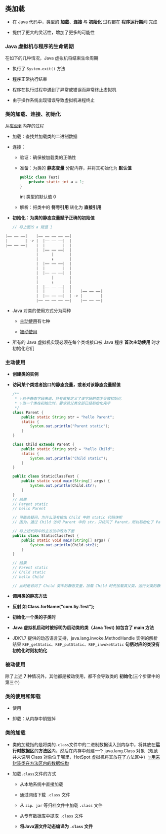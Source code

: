 ## 类加载

- 在 Java 代码中，类型的 **加载**、**连接** 与 **初始化** 过程都在 **程序运行期间** 完成

- 提供了更大的灵活性，增加了更多的可能性

### Java 虚拟机与程序的生命周期

在如下的几种情况，Java 虚拟机将结束生命周期
- 执行了 `System.exit()` 方法

- 程序正常执行结束

- 程序在执行过程中遇到了异常或错误而异常终止虚拟机

- 由于操作系统出现错误导致虚拟机进程终止

### 类的加载、连接、初始化

从磁盘到内存的过程

- 加载：查找并加载类的二进制数据

- 连接：
    - 验证：确保被加载类的正确性

    - 准备：为类的 **静态变量** 分配内存，并将其初始化为 **默认值**
        ```java
        public class Test{
            private static int a = 1;
        }
        ```
       int 类型的默认值 0
    - 解析：把类中的 **符号引用** 转化为 **直接引用**

- **初始化：为类的静态变量赋予正确的初始值**
    ```java
    // 将上面的 a 赋值 1
    ```
<!-- TODO 画个图 -->
```java
|—— —— ——|    |—— —— —— —— ——|
|        | -> |  |—— —— ——|  |
|—— —— ——|    |  |        |  |        
              |  |—— —— ——|  |
              |      |       |
              |      ↓       |
              |  |—— —— ——|  |
              |  |        |  | 
              |  |—— —— ——|  | 
              |      |       |
              |      ↓       |
              |  |—— —— ——|  |
              |  |        |  |    |—— —— ——|              
              |  |—— —— ——|  | -> |        |
              |—— —— —— —— ——|    |—— —— ——|                
```

- Java 对类的使用方式分为两种
    
    - [主动使用](#主动使用)有七种

    - [被动使用](#被动使用)

- 所有的 Java 虚拟机实现必须在每个类或接口被 Java 程序 **首次主动使用** 时才初始化它们

### 主动使用

- **创建类的实例**

- **访问某个类或者接口的静态变量，或者对该静态变量赋值**
    ```java
    /**
     * ✨对于静态字段来说，只有直接定义了该字段的类才会被初始化
     * ✨当一个类在初始化时，要求其父类全部已经初始化完毕
     */
    class Parent {
        public static String str = "hello Parent";
        static {
            System.out.println("Parent static");
        }
    }

    class Child extends Parent {
        public static String str2 = "hello Child";
        static {
            System.out.println("Child static");
        }
    }

    public class StaticClassTest {
        public static void main(String[] args) {
            System.out.println(Child.str);
        }
    }
    // 结果
    // Parent static
    // hello Parent
    
    // 可能会疑问，为什么没有输出 Child 中的 static 代码块呢
    // 因为，通过 Child 访问 Parent 中的 str，只访问了 Parent，所以初始化了 Parent 类，加载类中的静态代码块
    ```

    ```java
    // 将上述代码中的主方法中改为下面
    public class StaticClassTest {
        public static void main(String[] args) {
            System.out.println(Child.str2);
        }
    }

    // 结果
    // Parent static
    // Child static
    // hello Child

    // 此时是访问了 Child 类中的静态变量，加载 Child 时先加载其父类，运行父类的静态代码块，加载完毕后再加载 Child 类中的静态代码块，最后输出
    ```


- **调用类的静态方法**

- **反射 如 Class.forName("com.liy.Test");**

- **初始化一个类的子类时**

- **Java 虚拟机启动时被标明为启动类的类（Java Test) 如包含了 main 方法**

- JDK1.7 提供的动态语言支持，java.lang.invoke.MethodHandle 实例的解析结果 `REF_getStatic`、`REF_putStatic`、`REF_invokeStatic` **句柄对应的类没有初始化时则初始化**

### 被动使用
除了上述 **7** 种情况外，其他都是被动使用，都不会导致类的 **初始化**(三个步骤中的第三个)

### 类的使用和卸载
- 使用

- 卸载：从内存中销毁掉

### 类的加载

- 类的加载指的是将类的`.class`文件中的二进制数据读入到内存中，将其放在**运行时数据区**的**方法区**内，然后在内存中创建一个 java.lang.Class 对象（规范并未说明 Class 对象位于哪里，HotSpot 虚拟机将其放在了方法区中）[✨用来封装类在方法区内的数据结构]()

- 加载`.class`文件的方式
    - 从本地系统中直接加载

    - 通过网络下载 `.class` 文件
    
    - 从 `zip、jar` 等归档文件中加载 `.class` 文件
    
    - 从专有数据库中提取 `.class` 文件
    
    - **将Java源文件动态编译为 `.class` 文件**

